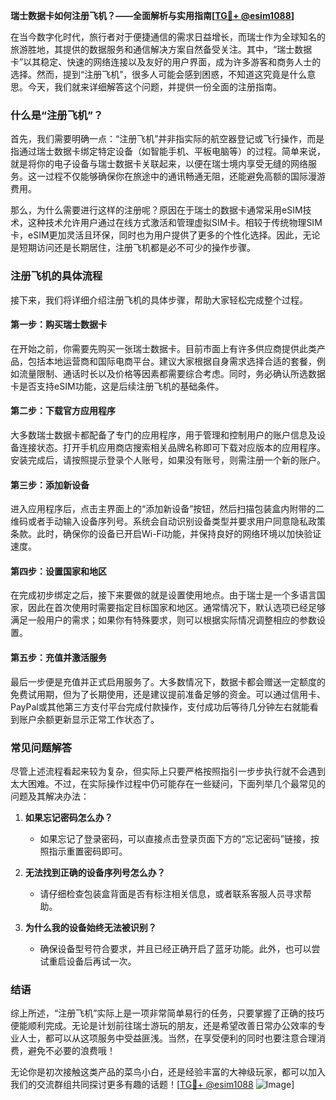 **瑞士数据卡如何注册飞机？——全面解析与实用指南[[TG💪+ @esim1088](https://t.me/s/esim1088)]**

在当今数字化时代，旅行者对于便捷通信的需求日益增长，而瑞士作为全球知名的旅游胜地，其提供的数据服务和通信解决方案自然备受关注。其中，“瑞士数据卡”以其稳定、快速的网络连接以及友好的用户界面，成为许多游客和商务人士的选择。然而，提到“注册飞机”，很多人可能会感到困惑，不知道这究竟是什么意思。今天，我们就来详细解答这个问题，并提供一份全面的注册指南。

### 什么是“注册飞机”？

首先，我们需要明确一点：“注册飞机”并非指实际的航空器登记或飞行操作，而是指通过瑞士数据卡绑定特定设备（如智能手机、平板电脑等）的过程。简单来说，就是将你的电子设备与瑞士数据卡关联起来，以便在瑞士境内享受无缝的网络服务。这一过程不仅能够确保你在旅途中的通讯畅通无阻，还能避免高额的国际漫游费用。

那么，为什么需要进行这样的注册呢？原因在于瑞士的数据卡通常采用eSIM技术，这种技术允许用户通过在线方式激活和管理虚拟SIM卡。相较于传统物理SIM卡，eSIM更加灵活且环保，同时也为用户提供了更多的个性化选择。因此，无论是短期访问还是长期居住，注册飞机都是必不可少的操作步骤。

### 注册飞机的具体流程

接下来，我们将详细介绍注册飞机的具体步骤，帮助大家轻松完成整个过程。

#### 第一步：购买瑞士数据卡

在开始之前，你需要先购买一张瑞士数据卡。目前市面上有许多供应商提供此类产品，包括本地运营商和国际电商平台。建议大家根据自身需求选择合适的套餐，例如流量限制、通话时长以及价格等因素都需要综合考虑。同时，务必确认所选数据卡是否支持eSIM功能，这是后续注册飞机的基础条件。

#### 第二步：下载官方应用程序

大多数瑞士数据卡都配备了专门的应用程序，用于管理和控制用户的账户信息及设备连接状态。打开手机应用商店搜索相关品牌名称即可下载对应版本的应用程序。安装完成后，请按照提示登录个人账号，如果没有账号，则需注册一个新的账户。

#### 第三步：添加新设备

进入应用程序后，点击主界面上的“添加新设备”按钮，然后扫描包装盒内附带的二维码或者手动输入设备序列号。系统会自动识别设备类型并要求用户同意隐私政策条款。此时，确保你的设备已开启Wi-Fi功能，并保持良好的网络环境以加快验证速度。

#### 第四步：设置国家和地区

在完成初步绑定之后，接下来要做的就是设置使用地点。由于瑞士是一个多语言国家，因此在首次使用时需要指定目标国家和地区。通常情况下，默认选项已经足够满足一般用户的需求；如果你有特殊要求，则可以根据实际情况调整相应的参数设置。

#### 第五步：充值并激活服务

最后一步便是充值并正式启用服务了。大多数情况下，数据卡都会赠送一定额度的免费试用期，但为了长期使用，还是建议提前准备足够的资金。可以通过信用卡、PayPal或其他第三方支付平台完成付款操作，支付成功后等待几分钟左右就能看到账户余额更新显示正常工作状态了。

### 常见问题解答

尽管上述流程看起来较为复杂，但实际上只要严格按照指引一步步执行就不会遇到太大困难。不过，在实际操作过程中仍可能存在一些疑问，下面列举几个最常见的问题及其解决办法：

1. **如果忘记密码怎么办？**
   - 如果忘记了登录密码，可以直接点击登录页面下方的“忘记密码”链接，按照指示重置密码即可。

2. **无法找到正确的设备序列号怎么办？**
   - 请仔细检查包装盒背面是否有标注相关信息，或者联系客服人员寻求帮助。

3. **为什么我的设备始终无法被识别？**
   - 确保设备型号符合要求，并且已经正确开启了蓝牙功能。此外，也可以尝试重启设备后再试一次。

### 结语

综上所述，“注册飞机”实际上是一项非常简单易行的任务，只要掌握了正确的技巧便能顺利完成。无论是计划前往瑞士游玩的朋友，还是希望改善日常办公效率的专业人士，都可以从这项服务中受益匪浅。当然，在享受便利的同时也要注意合理消费，避免不必要的浪费哦！

无论你是初次接触这类产品的菜鸟小白，还是经验丰富的大神级玩家，都可以加入我们的交流群组共同探讨更多有趣的话题！[[TG💪+ @esim1088](https://t.me/s/esim1088) ![Image](https://i.postimg.cc/4NQfJmqS/Snipaste-2025-05-13-00-14-12.png)]